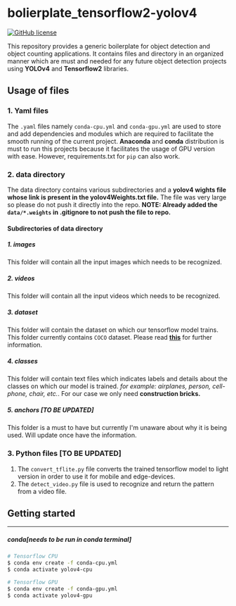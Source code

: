 # bolierplate_tensorflow2-yolov4


[![GitHub license](https://img.shields.io/github/license/vmMachineLearning/bolierplate_tensorflow2-yolov4)](https://github.com/vmMachineLearning/bolierplate_tensorflow2-yolov4/blob/main/LICENSE)

This repository provides a generic boilerplate for object detection and object counting applications. It contains files and directory in an organized manner which are must and needed for any future object detection projects using **YOLOv4** and **Tensorflow2** libraries. 

## Usage of files

### 1. Yaml files
The `.yaml` files namely `conda-cpu.yml` and `conda-gpu.yml` are used to store and add dependencies and modules which are required to facilitate the smooth running of the current project. **Anaconda** and **conda** distribution is must to run this projects because it facilitates the usage of GPU version with ease. However, requirements.txt for `pip` can also work.
### 2. data directory
The data directory contains various subdirectories and a **yolov4 wights file whose link is present in the yolov4Weights.txt file.** The file was very large so please do not push it directly into the repo.
**NOTE: Already added the `data/*.weights` in .gitignore to not push the file to repo.**
#### Subdirectories of data directory
##### 1. images
This folder will contain all the input images which needs to be recognized.
##### 2. videos
This folder will contain all the input videos which needs to be recognized.
##### 3. dataset
This folder will contain the dataset on which our tensorflow model trains. This folder currently contains `COCO` dataset. Please read [**this**](https://cocodataset.org/#home) for further information.
##### 4. classes
This folder will contain text files which indicates labels and details about the classes on which our model is trained. *for example: airplanes, person, cell-phone, chair, etc.*. For our case we only need **construction bricks.**
##### 5. anchors [TO BE UPDATED]
This folder is a must to have but currently I'm unaware about why it is being used. Will update once have the information.

### 3. Python files [TO BE UPDATED]
1. The `convert_tflite.py` file converts the trained tensorflow model to light version in order to use it for mobile and edge-devices.
2. The `detect_video.py` file is used to recognize and return the pattern from a video file.

## Getting started
---

##### conda[needs to be run in conda terminal]
```bash
# Tensorflow CPU
$ conda env create -f conda-cpu.yml
$ conda activate yolov4-cpu

# Tensorflow GPU
$ conda env create -f conda-gpu.yml
$ conda activate yolov4-gpu
```



